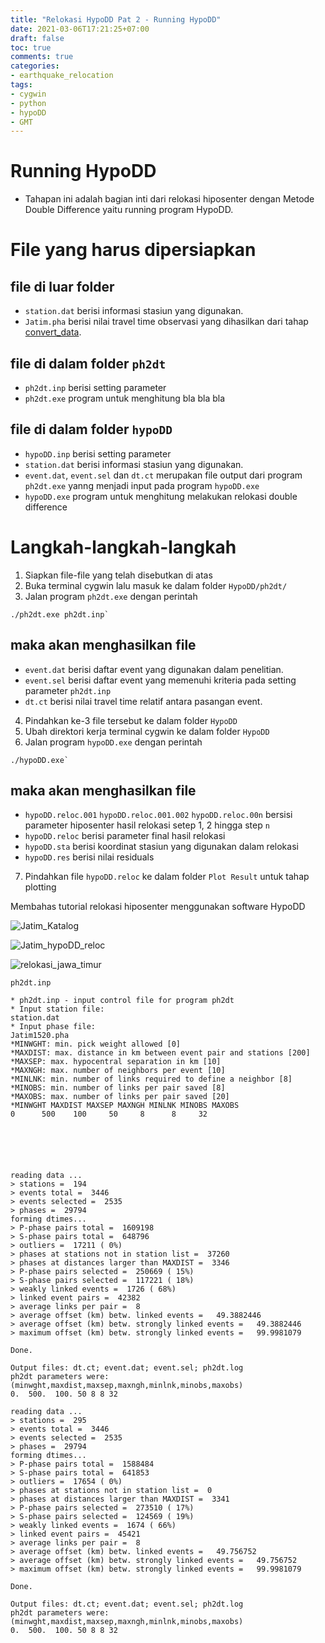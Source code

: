 ```yaml
---
title: "Relokasi HypoDD Pat 2 - Running HypoDD"
date: 2021-03-06T17:21:25+07:00
draft: false
toc: true
comments: true
categories:
- earthquake_relocation
tags:
- cygwin
- python
- hypoDD
- GMT
---
```



#  Running HypoDD
 - Tahapan ini adalah bagian inti dari relokasi hiposenter dengan Metode Double Difference yaitu running program HypoDD.
 
# File yang harus dipersiapkan

## file di luar folder
 - `station.dat` berisi informasi stasiun yang digunakan.
 - `Jatim.pha`  berisi nilai travel time observasi yang dihasilkan dari tahap [convert_data](https://github.com/muhajiranshori/Relokasi-HypoDD/tree/main/%5B2%5D%20Convert%20Data).

## file di dalam folder `ph2dt`
 - `ph2dt.inp` berisi setting parameter
 - `ph2dt.exe` program untuk menghitung bla bla bla

## file di dalam folder `hypoDD`
 - `hypoDD.inp` berisi setting parameter
 - `station.dat` berisi informasi stasiun yang digunakan.
 - `event.dat`, `event.sel` dan `dt.ct` merupakan file output dari program `ph2dt.exe` yanng menjadi input pada program `hypoDD.exe` 
 - `hypoDD.exe` program untuk menghitung melakukan relokasi double difference

# Langkah-langkah-langkah

1. Siapkan file-file yang telah disebutkan di atas
2. Buka terminal cygwin lalu masuk ke dalam folder `HypoDD/ph2dt/`
3. Jalan program `ph2dt.exe` dengan perintah 

  ```
  ./ph2dt.exe ph2dt.inp`
  ```

## maka akan menghasilkan file  

 - `event.dat` berisi daftar event yang digunakan dalam penelitian.
 - `event.sel` berisi daftar event yang memenuhi kriteria pada setting parameter `ph2dt.inp`
 - `dt.ct` berisi nilai travel time relatif antara pasangan event.

4. Pindahkan ke-3 file tersebut ke dalam folder `HypoDD`
5. Ubah direktori kerja terminal cygwin ke dalam folder `HypoDD`
6. Jalan program `hypoDD.exe` dengan perintah 

  ```
  ./hypoDD.exe`
  ```

## maka akan menghasilkan file  

 - `hypoDD.reloc.001` `hypoDD.reloc.001.002` `hypoDD.reloc.00n` bersisi parameter hiposenter hasil relokasi setep 1, 2 hingga step `n`
 - `hypoDD.reloc` berisi parameter final hasil relokasi
 - `hypoDD.sta` berisi koordinat stasiun yang digunakan dalam relokasi
 - `hypoDD.res` berisi nilai residuals

7. Pindahkan file `hypoDD.reloc` ke dalam folder `Plot Result` untuk tahap plotting 

Membahas tutorial relokasi hiposenter menggunakan software HypoDD

![Jatim_Katalog](https://user-images.githubusercontent.com/28419810/109119463-4eb17b80-7777-11eb-8f71-e1040d73c98c.png)

![Jatim_hypoDD_reloc](https://user-images.githubusercontent.com/28419810/109119484-583ae380-7777-11eb-910a-40dd0ed268a3.png)

![relokasi_jawa_timur](/img/Jatim_HypoDD_akhir.png)









`ph2dt.inp`

	* ph2dt.inp - input control file for program ph2dt
	* Input station file:
	station.dat
	* Input phase file:
	Jatim1520.pha
	*MINWGHT: min. pick weight allowed [0]
	*MAXDIST: max. distance in km between event pair and stations [200]
	*MAXSEP: max. hypocentral separation in km [10]
	*MAXNGH: max. number of neighbors per event [10]
	*MINLNK: min. number of links required to define a neighbor [8]
	*MINOBS: min. number of links per pair saved [8]
	*MAXOBS: max. number of links per pair saved [20]
	*MINWGHT MAXDIST MAXSEP MAXNGH MINLNK MINOBS MAXOBS
	0      500    100     50     8      8     32






	reading data ...
	> stations =  194
	> events total =  3446
	> events selected =  2535
	> phases =  29794
	forming dtimes...
	> P-phase pairs total =  1609198
	> S-phase pairs total =  648796
	> outliers =  17211 ( 0%)
	> phases at stations not in station list =  37260
	> phases at distances larger than MAXDIST =  3346
	> P-phase pairs selected =  250669 ( 15%)
	> S-phase pairs selected =  117221 ( 18%)
	> weakly linked events =  1726 ( 68%)
	> linked event pairs =  42382
	> average links per pair =  8
	> average offset (km) betw. linked events =   49.3882446
	> average offset (km) betw. strongly linked events =   49.3882446
	> maximum offset (km) betw. strongly linked events =   99.9981079
	
	Done.
	
	Output files: dt.ct; event.dat; event.sel; ph2dt.log
	ph2dt parameters were:
	(minwght,maxdist,maxsep,maxngh,minlnk,minobs,maxobs)
	0.  500.  100. 50 8 8 32
	
	reading data ...
	> stations =  295
	> events total =  3446
	> events selected =  2535
	> phases =  29794
	forming dtimes...
	> P-phase pairs total =  1588484
	> S-phase pairs total =  641853
	> outliers =  17654 ( 0%)
	> phases at stations not in station list =  0
	> phases at distances larger than MAXDIST =  3341
	> P-phase pairs selected =  273510 ( 17%)
	> S-phase pairs selected =  124569 ( 19%)
	> weakly linked events =  1674 ( 66%)
	> linked event pairs =  45421
	> average links per pair =  8
	> average offset (km) betw. linked events =   49.756752
	> average offset (km) betw. strongly linked events =   49.756752
	> maximum offset (km) betw. strongly linked events =   99.9981079
	
	Done.
	
	Output files: dt.ct; event.dat; event.sel; ph2dt.log
	ph2dt parameters were:
	(minwght,maxdist,maxsep,maxngh,minlnk,minobs,maxobs)
	0.  500.  100. 50 8 8 32
